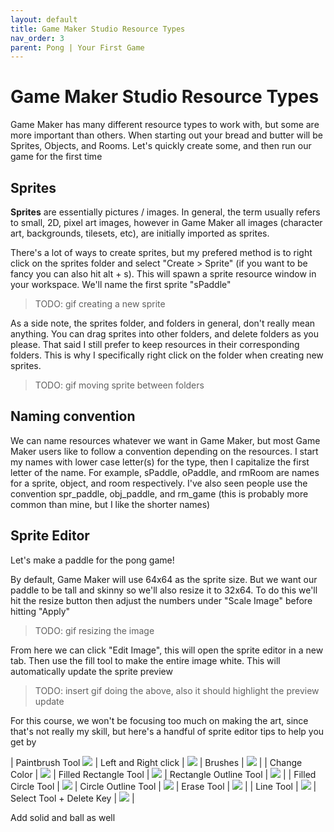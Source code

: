 ```yaml
---
layout: default
title: Game Maker Studio Resource Types
nav_order: 3
parent: Pong | Your First Game
---
```


# Game Maker Studio Resource Types

Game Maker has many different resource types to work with, but some are more important than others. When starting out your bread and butter will be Sprites, Objects, and Rooms. Let's quickly create some, and then run our game for the first time

## Sprites

**Sprites** are essentially pictures / images. In general, the term usually refers to small, 2D, pixel art images, however in Game Maker all images (character art, backgrounds, tilesets, etc), are initially imported as sprites.

There's a lot of ways to create sprites, but my prefered method is to right click on the sprites folder and select "Create > Sprite" (if you want to be fancy you can also hit alt + s). This will spawn a sprite resource window in your workspace. We'll name the first sprite "sPaddle"

> TODO: gif creating a new sprite

As a side note, the sprites folder, and folders in general, don't really mean anything. You can drag sprites into other folders, and delete folders as you please. That said I still prefer to keep resources in their corresponding folders. This is why I specifically right click on the folder when creating new sprites.

> TODO: gif moving sprite between folders

## Naming convention

We can name resources whatever we want in Game Maker, but most Game Maker users like to follow a convention depending on the resources. I start my names with lower case letter(s) for the type, then I capitalize the first letter of the name. For example, sPaddle, oPaddle, and rmRoom are names for a sprite, object, and room respectively. I've also seen people use the convention spr_paddle, obj_paddle, and rm_game (this is probably more common than mine, but I like the shorter names)

## Sprite Editor

Let's make a paddle for the pong game!

By default, Game Maker will use 64x64 as the sprite size. But we want our paddle to be tall and skinny so we'll also resize it to 32x64. To do this we'll hit the resize button then adjust the numbers under "Scale Image" before hitting "Apply"

> TODO: gif resizing the image

From here we can click "Edit Image", this will open the sprite editor in a new tab. Then use the fill tool to make the entire image white. This will automatically update the sprite preview

> TODO: insert gif doing the above, also it should highlight the preview update

For this course, we won't be focusing too much on making the art, since that's not really my skill, but here's a handful of sprite editor tips to help you get by

| Paintbrush Tool ![](../../assets/images/sprite_editor/paintbrush.gif) | Left and Right click | ![](../../assets/images/sprite_editor/left_right_click.gif) | Brushes | ![](../../assets/images/sprite_editor/brushes.gif) |
| Change Color | ![](../../assets/images/sprite_editor/change_color.gif) | Filled Rectangle Tool | ![](../../assets/images/sprite_editor/rectangle_filled.gif) | Rectangle Outline Tool | ![](../../assets/images/sprite_editor/rectangle_outline.gif) |
| Filled Circle Tool | ![](../../assets/images/sprite_editor/circle_filled.gif) | Circle Outline Tool | ![](../../assets/images/sprite_editor/circle_outline.gif) | Erase Tool | ![](../../assets/images/sprite_editor/erase.gif) |
| Line Tool | ![](../../assets/images/sprite_editor/line.gif) | Select Tool + Delete Key | ![](../../assets/images/sprite_editor/select_delete.gif) |


Add solid and ball as well
